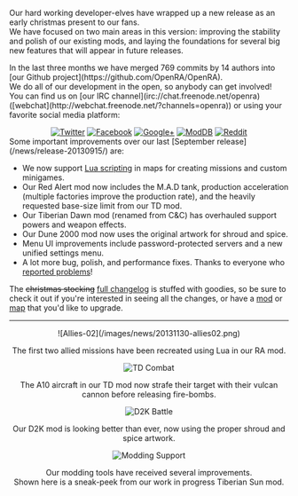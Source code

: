 <p>Our hard working developer-elves have wrapped up a new release as an early christmas present to our fans.<br />
We have focused on two main areas in this version: improving the stability and polish of our existing mods, and laying
the foundations for several big new features that will appear in future releases.</p>

<p markdown="1">In the last three months we have merged 769 commits by 14 authors into [our Github project](https://github.com/OpenRA/OpenRA).<br />
We do all of our development in the open, so anybody can get involved!<br />
You can find us on [our IRC channel](irc://chat.freenode.net/openra) ([webchat](http://webchat.freenode.net/?channels=openra)) or using your favorite social media platform:</p>

<div style="text-align:center">
<a href="http://twitter.com/openRA"><img src="/images/social/twitter-fallback.png" alt="Twitter" /></a><span> </span><a href="https://www.facebook.com/openra"><img src="/images/social/facebook-fallback.png" alt="Facebook" /></a> <a href="https://plus.google.com/100332364931123881367"><img src="/images/social/gplus-fallback.png" alt="Google+" /></a><span> </span><a href="http://www.moddb.com/games/openra"><img src="/images/social/moddb-fallback.png" alt="ModDB" /></a><span> </span><a href="http://www.reddit.com/r/openra"><img src="/images/social/reddit-fallback.png" alt="Reddit" /></a></span>
</div>
Some important improvements over our last [September release](/news/release-20130915/) are:

   - We now support [Lua scripting](https://github.com/OpenRA/OpenRA/wiki/Map-scripting) in maps for creating missions and custom minigames.
   - Our Red Alert mod now includes the M.A.D tank, production acceleration (multiple factories improve the production rate), and the heavily requested base-size limit from our TD mod.
   - Our Tiberian Dawn mod (renamed from C&C) has overhauled support powers and weapon effects.
   - Our Dune 2000 mod now uses the original artwork for shroud and spice.
   - Menu UI improvements include password-protected servers and a new unified settings menu.
   - A lot more bug, polish, and performance fixes. Thanks to everyone who [reported problems](http://bugs.open-ra.org)!

The <del>christmas stocking</del> [full changelog](https://github.com/OpenRA/OpenRA/blob/release-20131223/CHANGELOG) is stuffed with goodies, so be sure to check it out if you're interested in seeing all the changes, or have a [mod](https://github.com/OpenRA/OpenRA/wiki/Modding-Guide) or [map](https://github.com/OpenRA/OpenRA/wiki/Mapping) that you'd like to upgrade.

---
<div style="text-align:center" markdown="1">
![Allies-02](/images/news/20131130-allies02.png)
<p>The first two allied missions have been recreated using Lua in our RA mod.</p>

![TD Combat](/images/news/20131130-cnc.png)
<p>The A10 aircraft in our TD mod now strafe their target with their vulcan cannon before releasing fire-bombs.</p>

![D2K Battle](/images/news/20131223-d2k-battle.png)
<p>Our D2K mod is looking better than ever, now using the proper shroud and spice artwork.</p>



![Modding Support](/images/news/20131223-assetbrowser.png)
<p>Our modding tools have received several improvements.<br />Shown here is a sneak-peek from our work in progress Tiberian Sun mod.</p>
</div>
